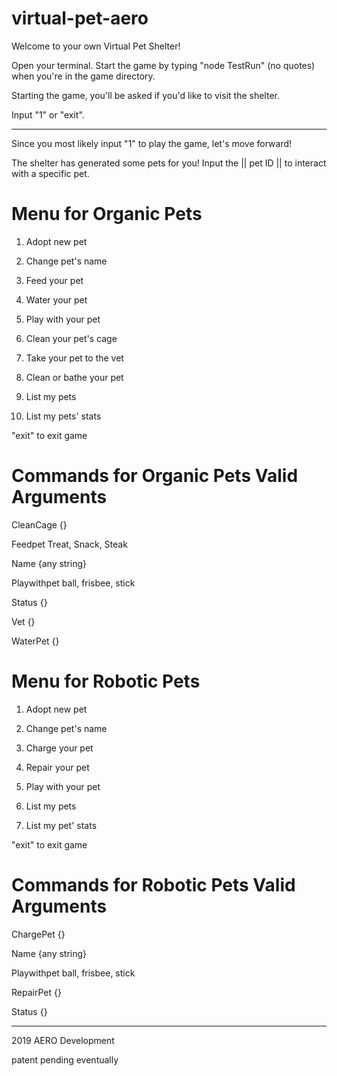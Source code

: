 # virtual-pet-aero

Welcome to your own Virtual Pet Shelter!

Open your terminal. Start the game by typing "node TestRun" (no quotes) when you're in the game directory.

Starting the game, you'll be asked if you'd like to visit the shelter. 

Input "1" or "exit".

-------------------------------------------------------------------------------------------

Since you most likely input "1" to play the game, let's move forward!

The shelter has generated some pets for you! 
Input the || pet ID || to interact with a specific pet.

# Menu for Organic Pets

1. Adopt new pet

2. Change pet's name

3. Feed your pet

4. Water your pet

5. Play with your pet

6. Clean your pet's cage

7. Take your pet to the vet

8. Clean or bathe your pet

9. List my pets

10. List my pets' stats

"exit" to exit game

# Commands for Organic Pets          Valid Arguments

CleanCage                            {}

Feedpet                              Treat, Snack, Steak

Name                                 {any string}

Playwithpet                          ball, frisbee, stick

Status                               {}

Vet                                  {}

WaterPet                             {}

>>>>>>>>>>>>>>>>>>>>>>>>>>>>>>>>>>>>>>>>>>>>>>>>>>>>>

# Menu for Robotic Pets

1. Adopt new pet

2. Change pet's name

3. Charge your pet

4. Repair your pet

5. Play with your pet 

6. List my pets

7. List my pet' stats

"exit" to exit game


# Commands for Robotic Pets          Valid Arguments

ChargePet                            {}

Name                                 {any string}

Playwithpet                          ball, frisbee, stick

RepairPet                            {}

Status                               {}


-----------------------------------------------------

2019 AERO Development

patent pending eventually




